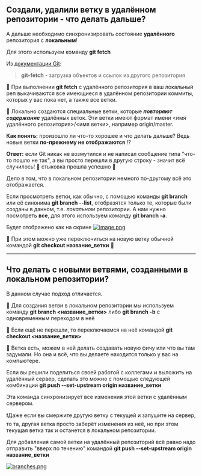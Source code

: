 ## Создали, удалили ветку в удалённом репозитории - что делать дальше? ##

А дальше необходимо синхронизировать состояние **удалённого** репозитория с **локальным**!

Для этого используем команду 
                                          **git fetch**

Из [документации Git](https://git-scm.com/docs/git-fetch):
> **git-fetch** - загрузка объектов и ссылок из другого репозитория

:herb: При выполнении **git fetch** с удалённого репозитория в ваш локальный реп
выкачиваются все имеющиеся в удалённом репозитории коммиты, которых у вас пока нет,
а также все ветки.

:herb: Локально создаются специальные ветки, которые ***повторяют содержание***
удалённых веток. Эти ветки имеют формат имени <имя удалённого репозитория>/<имя ветки>, например origin/master.

**Как понять:** произошло ли что-то хорошее и что делать дальше?
Ведь новые ветки **по-прежнему не отображаются** :interrobang:

**Ответ:** если Git никак не возмутился и не написал сообщение типа "что-то пошло не так",
а вы просто перешли в другую строку - значит всё случилось! 🌟 стыковка прошла успешно 🚀

Дело в том, что в локальном репозитории немного по-другому всё это отображается.

Если просмотреть ветки, как обычно, с помощью команды **git branch** или её синонима **git branch --list**,
отобразятся только те, которые были созданы в данном, т.е. *локальном*  репозитории.
А нам нужно посмотреть **все**, для этого используем команду 
                                    **git branch -a**.

Будет отображено как на скрине
[![image.png](https://i.postimg.cc/BvGSMD6j/image.png)](https://postimg.cc/75mrL5S4)

:herb: При этом можно уже переключиться на новую ветку обычной командой **git checkout название_ветки** 👏
___

## Что делать с новыми ветвями, созданными в локальном репозитории? ##

В данном случае подход отличается.

:herb: Для создания ветви в локальном репозитории мы используем команду **git branch <название_ветки>**
либо **git branch -b** с одновременным переходом в неё

:herb: Если ещё не перешли, то переключаемся на неё командой **git checkout <название_ветки>**

:herb: Ветка есть, можем в ней делать создавать новую фичу или что вы там задумали.
Но она и всё, что вы делаете находится только у вас на компьютере.

Если вы решили поделиться своей работой с коллегами и выложить на удалённый сервер,
сделать это можно с помощью следующей комбинации **git push --set-upstream origin название_ветки**

Эта команда синхронизирует все изменения этой ветки с удалённым сервером.

❗Даже если вы смержите другую ветку с текущей и запушите на сервер, то та, другая ветка просто заберёт изменения из неё,
но при этом текущая ветка так и останется в локальном репозитории.

Для добавления самой ветки на удалённый репозиторий всё равно надо отправить "вверх по течению"
командой **git push --set-upstream origin название_ветки**

[![branches.png](https://i.postimg.cc/sfWySfz6/branches.png)](https://postimg.cc/NLQWvc5m)


